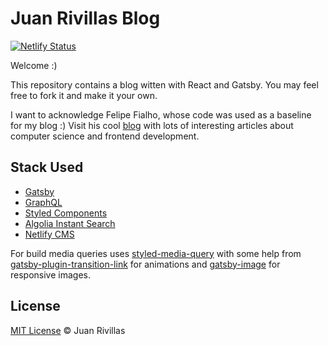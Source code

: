 # Juan Rivillas Blog

[![Netlify Status](https://api.netlify.com/api/v1/badges/5fdb28bb-8fc2-4fe5-93fd-aaaedec9afba/deploy-status)](https://app.netlify.com/sites/sad-curie-231a50/deploys)

Welcome :)

This repository contains a blog witten with React and Gatsby.
You may feel free to fork it and make it your own.

I want to acknowledge Felipe Fialho, whose code was used as a baseline for my blog :)
Visit his cool [blog](https://www.felipefialho.com/) with lots of interesting articles about computer science and frontend development.

## Stack Used

- [Gatsby](https://www.gatsbyjs.org/)
- [GraphQL](https://graphql.org/)
- [Styled Components](https://www.styled-components.com/)
- [Algolia Instant Search](https://www.algolia.com/products/instantsearch/)
- [Netlify CMS](https://www.netlifycms.org/)

For build media queries uses [styled-media-query](https://github.com/morajabi/styled-media-query) with some help from [gatsby-plugin-transition-link](https://www.gatsbyjs.org/packages/gatsby-plugin-transition-link/) for animations and [gatsby-image](https://www.gatsbyjs.org/packages/gatsby-image/) for responsive images.

## License

[MIT License](/license) © Juan Rivillas
